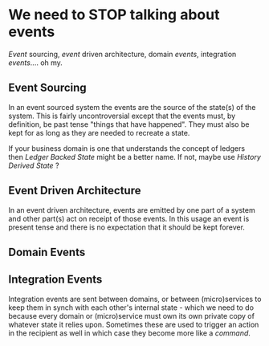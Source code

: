# We need to STOP talking about events

*Event* sourcing, *event* driven architecture, domain *events*, integration *events*.... oh my.

## Event Sourcing

In an event sourced system the events are the source of the state(s) of the system.  This is fairly uncontroversial except that the events must, by definition, be past tense "things that have happened".  They must also be kept for as long as they are needed to recreate a state.  

If your business domain is one that understands the concept of ledgers then *Ledger Backed State* might be a better name.  If not, maybe use *History Derived State* ?

## Event Driven Architecture

In an event driven architecture, events are emitted by one part of a system and other part(s) act on receipt of those events.  In this usage an event is present tense and there is no expectation that it should be kept forever.  

## Domain Events

## Integration Events

Integration events are sent between domains, or between (micro)services to keep them in synch with each other's internal state - which we need to do because every domain or (micro)service must own its own private copy of whatever state it relies upon.  Sometimes these are used to trigger an action in the recipient as well in which case they become more like a *command*.

